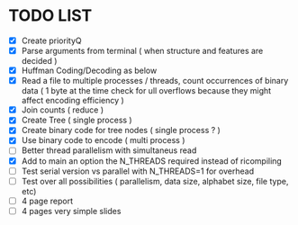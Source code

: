 # TODO LIST


- [X] Create priorityQ
- [X] Parse arguments from terminal ( when structure and features are decided )
- [X] Huffman Coding/Decoding as below
- [x] Read a file to multiple processes / threads, count occurrences of binary data ( 1 byte at the time check for ull overflows because they might affect encoding efficiency )
- [x] Join counts ( reduce )
- [X] Create Tree ( single process )
- [X] Create binary code for tree nodes ( single process ? )
- [X] Use binary code to encode ( multi process )
- [ ] Better thread parallelism with simultaneus read
- [X] Add to main an option the N_THREADS required instead of ricompiling
- [ ] Test serial version vs parallel with N_THREADS=1 for overhead
- [ ] Test over all possibilities ( parallelism, data size, alphabet size, file type, etc)
- [ ] 4 page report
- [ ] 4 pages very simple slides